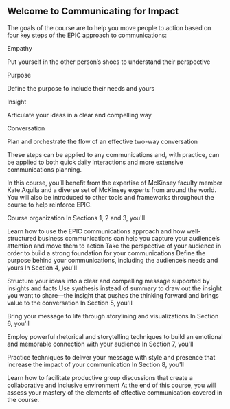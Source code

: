 ## Welcome to Communicating for Impact


The goals of the course are to help you move people to action based on four key steps of the EPIC approach to communications:

Empathy

Put yourself in the other person’s shoes to understand their perspective

Purpose

Define the purpose to include their needs and yours

Insight

Articulate your ideas in a clear and compelling way

Conversation

Plan and orchestrate the flow of an effective two-way conversation

These steps can be applied to any communications and, with practice, can be applied to both quick daily interactions and more extensive communications planning.

In this course, you’ll benefit from the expertise of McKinsey faculty member Kate Aquila and a diverse set of McKinsey experts from around the world. You will also be introduced to other tools and frameworks throughout the course to help reinforce EPIC.

Course organization
In Sections 1, 2 and 3, you'll

Learn how to use the EPIC communications approach and how well-structured business communications can help you capture your audience’s attention and move them to action
Take the perspective of your audience in order to build a strong foundation for your communications
Define the purpose behind your communications, including the audience’s needs and yours
In Section 4, you'll

Structure your ideas into a clear and compelling message supported by insights and facts
Use synthesis instead of summary to draw out the insight you want to share—the insight that pushes the thinking forward and brings value to the conversation
In Section 5, you'll

Bring your message to life through storylining and visualizations
In Section 6, you'll

Employ powerful rhetorical and storytelling techniques to build an emotional and memorable connection with your audience
In Section 7, you'll

Practice techniques to deliver your message with style and presence that increase the impact of your communication
In Section 8, you'll

Learn how to facilitate productive group discussions that create a collaborative and inclusive environment
At the end of this course, you will assess your mastery of the elements of effective communication covered in the course.


